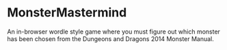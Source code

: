 # MonsterMastermind
An in-browser wordle style game where you must figure out which monster has been chosen from the Dungeons and Dragons 2014 Monster Manual.

